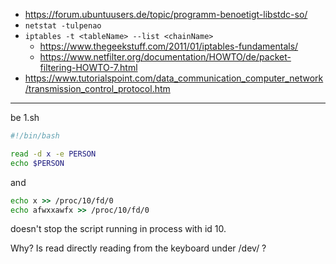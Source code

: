 + https://forum.ubuntuusers.de/topic/programm-benoetigt-libstdc-so/
+ `netstat -tulpenao`
+ `iptables -t <tableName> --list <chainName>`
  + https://www.thegeekstuff.com/2011/01/iptables-fundamentals/
  + https://www.netfilter.org/documentation/HOWTO/de/packet-filtering-HOWTO-7.html
+ https://www.tutorialspoint.com/data_communication_computer_network/transmission_control_protocol.htm

---

be 1.sh 
```bash
#!/bin/bash

read -d x -e PERSON
echo $PERSON

```
and
```cmd
echo x >> /proc/10/fd/0
echo afwxxawfx >> /proc/10/fd/0
```
doesn't stop the script running in process with id 10.

Why?
Is read directly reading from the keyboard under /dev/ ?


```
```